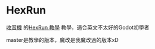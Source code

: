 # HexRun
[收音機](https://www.youtube.com/@radio0529) 的[HexRun 教學](https://www.youtube.com/watch?v=X8p3HK-h8R4) 教學，適合英文不太好的Godot初學者

master是教學的版本，魔改是我魔改過的版本xD
